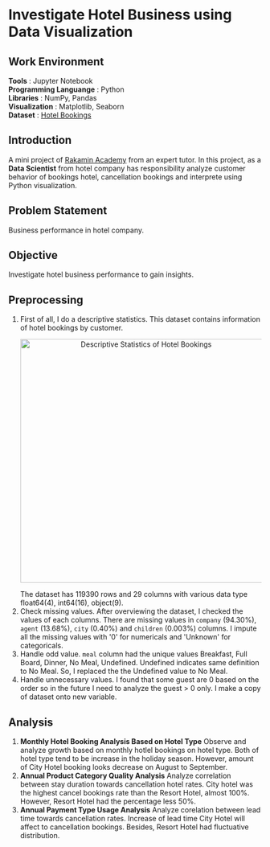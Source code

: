 # **Investigate Hotel Business using Data Visualization**

## **Work Environment**
**Tools**                   : Jupyter Notebook<br>
**Programming Languange**   : Python<br>
**Libraries**               : NumPy, Pandas<br>
**Visualization**           : Matplotlib, Seaborn<br>
**Dataset**                 : [Hotel Bookings](https://github.com/bagusganjarl/hotel-business/blob/7d63a180c4a151c8b22b177eafae24d047ca383f/hotel_bookings_data.csv)

## **Introduction**
A mini project of [Rakamin Academy](https://www.rakamin.com/) from an expert tutor. In this project, as a **Data Scientist** from hotel company has responsibility analyze customer behavior of bookings hotel, cancellation bookings and interprete using Python visualization.

## **Problem Statement**
Business performance in hotel company.

## **Objective**
Investigate hotel business performance to gain insights.

## **Preprocessing**
1. First of all, I do a descriptive statistics. This dataset contains information of hotel bookings by customer.
   <p align="center">
   <img width="485" alt="Descriptive Statistics of Hotel Bookings" src="https://user-images.githubusercontent.com/103989278/179944979-b00638e8-0ccb-469e-a007-2a0a0dd92d1e.png">
   </p>
   The dataset has 119390 rows and 29 columns with various data type float64(4), int64(16), object(9).
2. Check missing values. After overviewing the dataset, I checked the values of each columns.
   <insert image>
   There are missing values in `company` (94.30%), `agent` (13.68%), `city` (0.40%) and `children` (0.003%) columns. I impute all the missing values with '0' for numericals and 'Unknown' for categoricals.
3. Handle odd value. `meal` column had the unique values Breakfast, Full Board, Dinner, No Meal, Undefined.
    <insert image>
   Undefined indicates same definition to No Meal. So, I replaced the the Undefined value to No Meal. 
4. Handle unnecessary values. I found that some guest are 0 based on the order so in the future I need to analyze the
   guest > 0 only. I make a copy of dataset onto new variable.

## **Analysis**
1. **Monthly Hotel Booking Analysis Based on Hotel Type**
   Observe and analyze growth based on monthly hotlel bookings on hotel type. Both of hotel type tend to be increase in the holiday season. However, amount of City Hotel booking looks decrease on August to September. 
2. **Annual Product Category Quality Analysis**
   Analyze correlation between stay duration towards cancellation hotel rates. City hotel was the highest cancel bookings rate than the Resort Hotel, almost 100%. However, Resort Hotel had the percentage less 50%.
3. **Annual Payment Type Usage Analysis**
   Analyze corelation between lead time towards cancellation rates. Increase of lead time City Hotel will affect to cancellation bookings. Besides, Resort Hotel had fluctuative distribution.